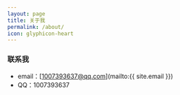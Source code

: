 ```yaml
---
layout: page
title: 关于我
permalink: /about/
icon: glyphicon-heart
---
```



### 联系我

* email：[1007393637@qq.com](mailto:{{ site.email }})
* QQ：1007393637
